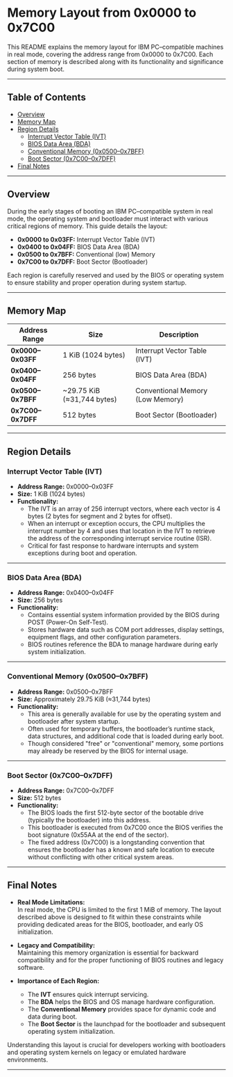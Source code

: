 # Memory Layout from 0x0000 to 0x7C00

This README explains the memory layout for IBM PC–compatible machines in real mode, covering the address range from 0x0000 to 0x7C00. Each section of memory is described along with its functionality and significance during system boot.

---

## Table of Contents

- [Overview](#overview)
- [Memory Map](#memory-map)
- [Region Details](#region-details)
  - [Interrupt Vector Table (IVT)](#interrupt-vector-table-ivt)
  - [BIOS Data Area (BDA)](#bios-data-area-bda)
  - [Conventional Memory (0x0500–0x7BFF)](#conventional-memory-00500-0x7bff)
  - [Boot Sector (0x7C00–0x7DFF)](#boot-sector-0x7c00-0x7dff)
- [Final Notes](#final-notes)

---

## Overview

During the early stages of booting an IBM PC–compatible system in real mode, the operating system and bootloader must interact with various critical regions of memory. This guide details the layout:

- **0x0000 to 0x03FF:** Interrupt Vector Table (IVT)
- **0x0400 to 0x04FF:** BIOS Data Area (BDA)
- **0x0500 to 0x7BFF:** Conventional (low) Memory
- **0x7C00 to 0x7DFF:** Boot Sector (Bootloader)

Each region is carefully reserved and used by the BIOS or operating system to ensure stability and proper operation during system startup.

---

## Memory Map

| Address Range        | Size                    | Description                          |
|----------------------|-------------------------|--------------------------------------|
| **0x0000–0x03FF**    | 1 KiB (1024 bytes)      | Interrupt Vector Table (IVT)         |
| **0x0400–0x04FF**    | 256 bytes               | BIOS Data Area (BDA)                 |
| **0x0500–0x7BFF**    | ~29.75 KiB (≈31,744 bytes) | Conventional Memory (Low Memory)  |
| **0x7C00–0x7DFF**    | 512 bytes               | Boot Sector (Bootloader)             |

---

## Region Details

### Interrupt Vector Table (IVT)

- **Address Range:** 0x0000–0x03FF  
- **Size:** 1 KiB (1024 bytes)  
- **Functionality:**
  - The IVT is an array of 256 interrupt vectors, where each vector is 4 bytes (2 bytes for segment and 2 bytes for offset).
  - When an interrupt or exception occurs, the CPU multiplies the interrupt number by 4 and uses that location in the IVT to retrieve the address of the corresponding interrupt service routine (ISR).
  - Critical for fast response to hardware interrupts and system exceptions during boot and operation.
  
---

### BIOS Data Area (BDA)

- **Address Range:** 0x0400–0x04FF  
- **Size:** 256 bytes  
- **Functionality:**
  - Contains essential system information provided by the BIOS during POST (Power-On Self-Test).
  - Stores hardware data such as COM port addresses, display settings, equipment flags, and other configuration parameters.
  - BIOS routines reference the BDA to manage hardware during early system initialization.

---

### Conventional Memory (0x0500–0x7BFF)

- **Address Range:** 0x0500–0x7BFF  
- **Size:** Approximately 29.75 KiB (≈31,744 bytes)  
- **Functionality:**
  - This area is generally available for use by the operating system and bootloader after system startup.
  - Often used for temporary buffers, the bootloader’s runtime stack, data structures, and additional code that is loaded during early boot.
  - Though considered "free" or "conventional" memory, some portions may already be reserved by the BIOS for internal usage.

---

### Boot Sector (0x7C00–0x7DFF)

- **Address Range:** 0x7C00–0x7DFF  
- **Size:** 512 bytes  
- **Functionality:**
  - The BIOS loads the first 512-byte sector of the bootable drive (typically the bootloader) into this address.
  - This bootloader is executed from 0x7C00 once the BIOS verifies the boot signature (0x55AA at the end of the sector).
  - The fixed address (0x7C00) is a longstanding convention that ensures the bootloader has a known and safe location to execute without conflicting with other critical system areas.

---

## Final Notes

- **Real Mode Limitations:**  
  In real mode, the CPU is limited to the first 1 MiB of memory. The layout described above is designed to fit within these constraints while providing dedicated areas for the BIOS, bootloader, and early OS initialization.
  
- **Legacy and Compatibility:**  
  Maintaining this memory organization is essential for backward compatibility and for the proper functioning of BIOS routines and legacy software.
  
- **Importance of Each Region:**  
  - The **IVT** ensures quick interrupt servicing.
  - The **BDA** helps the BIOS and OS manage hardware configuration.
  - The **Conventional Memory** provides space for dynamic code and data during boot.
  - The **Boot Sector** is the launchpad for the bootloader and subsequent operating system initialization.

Understanding this layout is crucial for developers working with bootloaders and operating system kernels on legacy or emulated hardware environments.

---